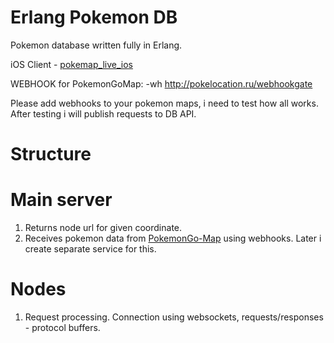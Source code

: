 # Erlang Pokemon DB

Pokemon database written fully in Erlang.

iOS Client - [pokemap_live_ios](https://github.com/ruffnecktsk/pokemap_live_ios)

WEBHOOK for PokemonGoMap:
-wh http://pokelocation.ru/webhookgate

Please add webhooks to your pokemon maps, i need to test how all works. After testing i will publish requests to DB API.

# Structure
# Main server
1. Returns node url for given coordinate.
2. Receives pokemon data from [PokemonGo-Map](https://github.com/AHAAAAAAA/PokemonGo-Map) using webhooks. Later i create separate service for this.

# Nodes
1. Request processing. Connection using websockets, requests/responses - protocol buffers.




